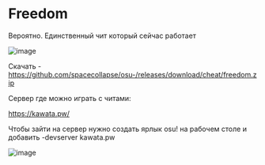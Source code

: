 # Freedom
Вероятно. Единственный чит который сейчас работает

![image](https://user-images.githubusercontent.com/53594431/212294865-21869983-812a-49b3-90cc-d8b8576ef022.png)



Скачать - https://github.com/spacecollapse/osu-/releases/download/cheat/freedom.zip

Сервер где можно играть с читами:

https://kawata.pw/

Чтобы зайти на сервер нужно создать ярлык osu! на рабочем столе и добавить  -devserver kawata.pw

![image](https://user-images.githubusercontent.com/53594431/212323565-b89e2c20-bbcf-42b6-9ac0-e060a2252970.png)


